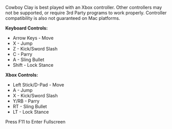 Cowboy Clay is best played with an Xbox controller. Other controllers may not be supported, or require 3rd Party programs to work properly. Controller compatibility is also not guaranteed on Mac platforms.

**Keyboard Controls:**
- Arrow Keys - Move
- X - Jump
- Z - Kick/Sword Slash
- C - Parry
- A - Sling Bullet
- Shift - Lock Stance

**Xbox Controls:**
- Left Stick/D-Pad - Move
- A - Jump
- X - Kick/Sword Slash
- Y/RB - Parry
- RT - Sling Bullet
- LT - Lock Stance

Press F11 to Enter Fullscreen

